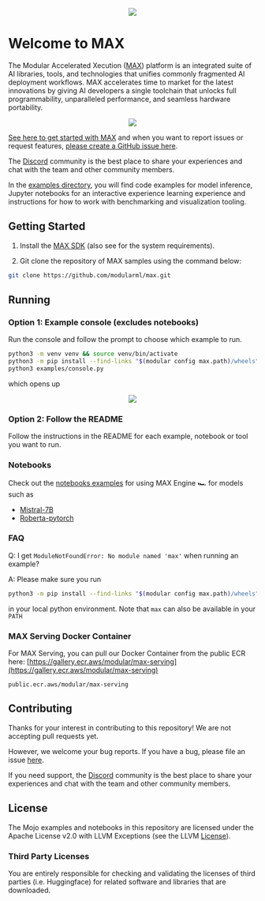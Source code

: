 <p align="center">
    <img src="https://modular-assets.s3.amazonaws.com/images/modular_github_logo_bg.png">
</p>

# Welcome to MAX

The Modular Accelerated Xecution ([MAX](https://www.modular.com/max)) platform
is an integrated suite of AI libraries, tools, and technologies that unifies
commonly fragmented AI deployment workflows. MAX accelerates time to market
for the latest innovations by giving AI developers a single toolchain that
unlocks full programmability, unparalleled performance, and seamless hardware portability.

<p align="center">
    <img src="https://modular-assets.s3.amazonaws.com/images/modular_architecture_diagram_bg.png">
</p>

[See here to get started with MAX](https://docs.modular.com/engine/get-started)
and when you want to report issues or request features,
[please create a GitHub issue here](https://github.com/modularml/max/issues/new/choose).

The [Discord](https://discord.gg/modular) community is the best place to share
your experiences and chat with the team and other community members.

In the [examples directory](https://github.com/modularml/max/tree/main/examples),
you will find code examples for model inference, Jupyter notebooks for an
interactive experience learning experience and instructions for how to work
with benchmarking and visualization tooling.

## Getting Started

1. Install the [MAX SDK](https://modul.ar/get-started) (also see for the
   system requirements).

2. Git clone the repository of MAX samples using the command below:

```bash
git clone https://github.com/modularml/max.git
```

## Running

### Option 1: Example console (excludes notebooks)

Run the console and follow the prompt to choose which example to run.

```sh
python3 -m venv venv && source venv/bin/activate
python3 -m pip install --find-links "$(modular config max.path)/wheels" max-engine
python3 examples/console.py
```

which opens up

<p align="center">
    <img src="https://modular-assets.s3.amazonaws.com/images/modular_console_bg.png">
</p>

### Option 2: Follow the README

Follow the instructions in the README for each example, notebook or tool
you want to run.

### Notebooks

Check out the [notebooks examples](./examples/notebooks/) for using MAX Engine
🏎️ for models such as

- [Mistral-7B](./examples/notebooks/mistral7b-python-onnx.ipynb)
- [Roberta-pytorch](./examples/notebooks/roberta-python-pytorch.ipynb)

### FAQ

Q: I get `ModuleNotFoundError: No module named 'max'` when running an example?

A: Please make sure you run

```sh
python3 -m pip install --find-links "$(modular config max.path)/wheels" max-engine
```

in your local python environment. Note that `max` can also be available in your `PATH`

### MAX Serving Docker Container

For MAX Serving, you can pull our Docker Container from the public ECR here:
[https://gallery.ecr.aws/modular/max-serving](https://gallery.ecr.aws/modular/max-serving)

```public.ecr.aws/modular/max-serving```

## Contributing

Thanks for your interest in contributing to this repository!
We are not accepting pull requests yet.

However, we welcome your bug reports.  If you have a bug, please file an issue
[here](https://github.com/modularml/max/issues/new/choose).

If you need support, the [Discord](https://discord.gg/modular)
community is the best place to share your experiences and chat with
the team and other community members.

## License

The Mojo examples and notebooks in this repository are licensed
under the Apache License v2.0 with LLVM Exceptions
(see the LLVM [License](https://llvm.org/LICENSE.txt)).

### Third Party Licenses

You are entirely responsible for checking and validating the licenses of
third parties (i.e. Huggingface) for related software and libraries that are downloaded.
